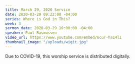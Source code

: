 ```yaml
---
title: March 29, 2020 Service
date: 2020-03-29 09:22:00 -04:00
series: Where is God in This?
week: 3
sermon_date: 2020-03-29 10:00:00 -04:00
speaker: Paul Rasmussen
video_url: https://www.youtube.com/embed/6cuT-ha14lI
thumbnail_image: "/uploads/wigit.jpg"
---
```


Due to COVID-19, this worship service is distributed digitally.